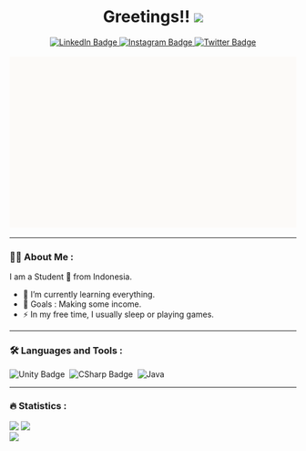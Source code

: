 <div id="header" align="center">
  <h1>
    Greetings!!
    <img src="https://media.giphy.com/media/hvRJCLFzcasrR4ia7z/giphy.gif" width="30px"/>
  </h1>
    <div id="badges">
      <a href="https://www.linkedin.com/in/raxelf/">
        <img src="https://img.shields.io/badge/LinkedIn-blue?style=for-the-badge&logo=linkedin&logoColor=white" alt="LinkedIn Badge"/>
      </a>
      <a href="https://www.instagram.com/raxelf_/">
        <img src="https://img.shields.io/badge/Instagram-E4405F?style=for-the-badge&logo=instagram&logoColor=white" alt="Instagram Badge"/>
      </a>
      <a href="https://twitter.com/raxelf_">
        <img src="https://img.shields.io/badge/Twitter-blue?style=for-the-badge&logo=twitter&logoColor=white" alt="Twitter Badge"/>
      </a>
    </div>
  <img src="https://komarev.com/ghpvc/?username=raxelf&style=flat-square&color=blue" alt=""/>
  <div align="center">
    <img src="assets/images/__m200_girls_frontline_drawn_by_vento.gif" width="600" height="300"/>
  </div>
</div>

---

### :man_technologist: About Me :
I am a Student 🏫 from Indonesia.
- 🌱 I’m currently learning everything.
- 🥅 Goals : Making some income.
- :zap: In my free time, I usually sleep or playing games.

---

### :hammer_and_wrench: Languages and Tools :
<div>
  <img src="https://img.shields.io/badge/Unity-100000?style=for-the-badge&logo=unity&logoColor=white" title="Unity" alt="Unity Badge"/>&nbsp;
  <img src="https://img.shields.io/badge/C%23-239120?style=for-the-badge&logo=c-sharp&logoColor=white" title="C#" alt="CSharp Badge"/>&nbsp;
  <img src="https://img.shields.io/badge/java-%23ED8B00.svg?style=for-the-badge&logo=java&logoColor=white" title="Java" alt="Java"/>&nbsp;
</div>

---

### :fire: Statistics :
  <div>
    <img src="https://github-readme-stats.vercel.app/api?username=raxelf&show_icons=true&theme=great-gatsby&text_color=FFFFFF">
    <img src="http://github-readme-streak-stats.herokuapp.com?user=raxelf&theme=highcontrast">
  </div>
    <img src="https://github-readme-stats.vercel.app/api/top-langs/?username=raxelf&layout=compact&theme=vision-friendly-dark">
